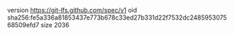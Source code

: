 version https://git-lfs.github.com/spec/v1
oid sha256:fe5a336a81853437e773b678c33ed27b331d22f7532dc248595307568509efd7
size 2036
